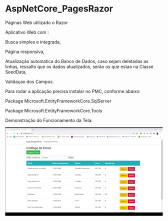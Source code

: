 # AspNetCore_PagesRazor
Páginas Web utilizado o Razor

Aplicativo Web com :

Busca simples e integrada,

Página responsiva,

Atualização automatica do Banco de Dados, caso sejam deletadas as linhas, ressalto que os dados atualizados, serão os que estao na Classe SeedData,

Validaçao dos Campos.

Para rodar a aplicação precisa instalar no  PMC, conforme abaixo:

Package Microsoft.EntityFrameworkCore.SqlServer

Package Microsoft.EntityFrameworkCore.Tools




Demonstração do Funcionamento da Tela:

![AspnetCore](https://github.com/CarlosAlexFO/AspNetCore_PagesRazor/blob/master/AspnetCore.gif)



